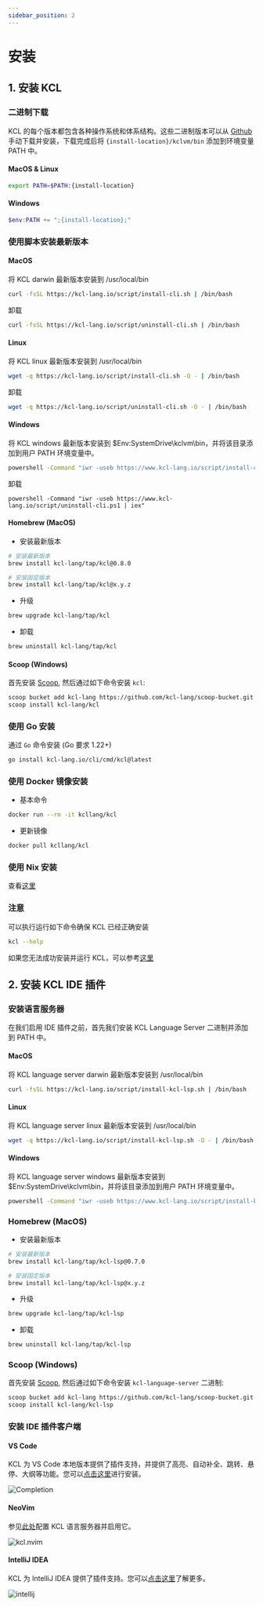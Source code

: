 ```yaml
---
sidebar_position: 2
---
```


# 安装

## 1. 安装 KCL

### 二进制下载

KCL 的每个版本都包含各种操作系统和体系结构。这些二进制版本可以从 [Github](https://github.com/kcl-lang/cli/releases/) 手动下载并安装，下载完成后将 `{install-location}/kclvm/bin` 添加到环境变量 PATH 中。

#### MacOS & Linux

```bash
export PATH=$PATH:{install-location}
```

#### Windows

```powershell
$env:PATH += ";{install-location};"
```

### 使用脚本安装最新版本

#### MacOS

将 KCL darwin 最新版本安装到 /usr/local/bin

```bash
curl -fsSL https://kcl-lang.io/script/install-cli.sh | /bin/bash
```

卸载

```bash
curl -fsSL https://kcl-lang.io/script/uninstall-cli.sh | /bin/bash
```

#### Linux

将 KCL linux 最新版本安装到 /usr/local/bin

```bash
wget -q https://kcl-lang.io/script/install-cli.sh -O - | /bin/bash
```

卸载

```bash
wget -q https://kcl-lang.io/script/uninstall-cli.sh -O - | /bin/bash
```

#### Windows

将 KCL windows 最新版本安装到 $Env:SystemDrive\kclvm\bin，并将该目录添加到用户 PATH 环境变量中。

```bash
powershell -Command "iwr -useb https://www.kcl-lang.io/script/install-cli.ps1 | iex"
```

卸载

```shell
powershell -Command "iwr -useb https://www.kcl-lang.io/script/uninstall-cli.ps1 | iex"
```

#### Homebrew (MacOS)

- 安装最新版本

```bash
# 安装最新版本
brew install kcl-lang/tap/kcl@0.8.0

# 安装固定版本
brew install kcl-lang/tap/kcl@x.y.z
```

- 升级

```bash
brew upgrade kcl-lang/tap/kcl
```

- 卸载

```bash
brew uninstall kcl-lang/tap/kcl
```

#### Scoop (Windows)

首先安装 [Scoop](https://scoop.sh/), 然后通过如下命令安装 `kcl`:

```bash
scoop bucket add kcl-lang https://github.com/kcl-lang/scoop-bucket.git
scoop install kcl-lang/kcl
```

### 使用 Go 安装

通过 `Go` 命令安装 (Go 要求 1.22+)

```bash
go install kcl-lang.io/cli/cmd/kcl@latest
```

### 使用 Docker 镜像安装

- 基本命令

```bash
docker run --rm -it kcllang/kcl
```

- 更新镜像

```bash
docker pull kcllang/kcl
```

### 使用 Nix 安装

查看[这里](https://search.nixos.org/packages?channel=unstable&show=kcl&from=0&size=50&sort=relevance&type=packages&query=kcl)

### 注意

可以执行运行如下命令确保 KCL 已经正确安装

```bash
kcl --help
```

如果您无法成功安装并运行 KCL，可以参考[这里](/docs/user_docs/support/faq-install)

## 2. 安装 KCL IDE 插件

### 安装语言服务器

在我们启用 IDE 插件之前，首先我们安装 KCL Language Server 二进制并添加到 PATH 中。

#### MacOS

将 KCL language server darwin 最新版本安装到 /usr/local/bin

```bash
curl -fsSL https://kcl-lang.io/script/install-kcl-lsp.sh | /bin/bash
```

#### Linux

将 KCL language server linux 最新版本安装到 /usr/local/bin

```bash
wget -q https://kcl-lang.io/script/install-kcl-lsp.sh -O - | /bin/bash
```

#### Windows

将 KCL language server windows 最新版本安装到 $Env:SystemDrive\kclvm\bin，并将该目录添加到用户 PATH 环境变量中。

```bash
powershell -Command "iwr -useb https://www.kcl-lang.io/script/install-kcl-lsp.ps1 | iex"
```

### Homebrew (MacOS)

- 安装最新版本

```bash
# 安装最新版本
brew install kcl-lang/tap/kcl-lsp@0.7.0

# 安装固定版本
brew install kcl-lang/tap/kcl-lsp@x.y.z
```

- 升级

```bash
brew upgrade kcl-lang/tap/kcl-lsp
```

- 卸载

```bash
brew uninstall kcl-lang/tap/kcl-lsp
```

### Scoop (Windows)

首先安装 [Scoop](https://scoop.sh/), 然后通过如下命令安装 `kcl-language-server` 二进制:

```bash
scoop bucket add kcl-lang https://github.com/kcl-lang/scoop-bucket.git
scoop install kcl-lang/kcl-lsp
```

### 安装 IDE 插件客户端

#### VS Code

KCL 为 VS Code 本地版本提供了插件支持，并提供了高亮、自动补全、跳转、悬停、大纲等功能。您可以[点击这里](/docs/tools/Ide/vs-code)进行安装。

![Completion](/img/docs/tools/Ide/vs-code/Completion.gif)

#### NeoVim

参见[此处](https://github.com/kcl-lang/kcl.nvim)配置 KCL 语言服务器并启用它。

![kcl.nvim](/img/docs/tools/Ide/neovim/overview.png)

#### IntelliJ IDEA

KCL 为 IntelliJ IDEA 提供了插件支持。您可以[点击这里](/docs/tools/Ide/intellij)了解更多。

![intellij](/img/docs/tools/Ide/intellij/overview.png)

